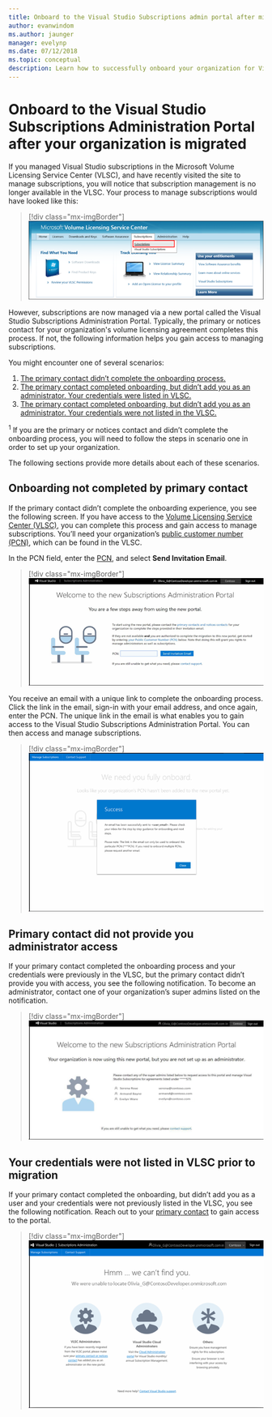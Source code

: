 ```yaml
---
title: Onboard to the Visual Studio Subscriptions admin portal after migration
author: evanwindom
ms.author: jaunger
manager: evelynp
ms.date: 07/12/2018
ms.topic: conceptual
description: Learn how to successfully onboard your organization for Visual Studio subscriptions after migrating to the administration portal.
---
```

# Onboard to the Visual Studio Subscriptions Administration Portal after your organization is migrated

If you managed Visual Studio subscriptions in the Microsoft Volume Licensing Service Center (VLSC), and have recently visited the site to manage subscriptions, you will notice that subscription management is no longer available in the VLSC. Your process to manage subscriptions would have looked like this:
> [!div class="mx-imgBorder"]
> ![Screenshot of the Microsoft VLSC, with the Subscriptions tab highlighted](_img/post-migration-onboarding/vlsc-subscriptions.png)

However, subscriptions are now managed via a new portal called the Visual Studio Subscriptions Administration Portal. Typically, the primary or notices contact for your organization's volume licensing agreement completes this process. If not, the following information helps you gain access to managing subscriptions.

You might encounter one of several scenarios:

1. [The primary contact didn’t complete the onboarding process.](#onboarding-not-completed-by-primary-contact)
2. [The primary contact completed onboarding, but didn’t add you as an administrator. Your credentials were listed in VLSC.](#primary-contact-did-not-provide-you-administrator-access)
3. [The primary contact completed onboarding, but didn’t add you as an administrator. Your credentials were not listed in the VLSC.](#your-credentials-were-not-listed-in-vlsc-prior-to-migration)

<sup>1</sup> If you are the primary or notices contact and didn’t complete the onboarding process, you will need to follow the steps in scenario one in order to set up your organization.

The following sections provide more details about each of these scenarios.

## Onboarding not completed by primary contact

If the primary contact didn’t complete the onboarding experience, you see the following screen. If you have access to the [Volume Licensing Service Center (VLSC)](https://www.microsoft.com/Licensing/servicecenter/default.aspx), you can complete this process and gain access to manage subscriptions. You’ll need your organization’s [public customer number (PCN)](find-pcn.md), which can be found in the VLSC.

In the PCN field, enter the [PCN](find-pcn.md), and select **Send Invitation Email**.
> [!div class="mx-imgBorder"]
> ![Screenshot of Visual Studio Subscriptions Administration Portal](_img/post-migration-onboarding/send-invitation.png)

You receive an email with a unique link to complete the onboarding process. Click the link in the email, sign-in with your email address, and once again, enter the PCN. The unique link in the email is what enables you to gain access to the Visual Studio Subscriptions Administration Portal. You can then access and manage subscriptions.
> [!div class="mx-imgBorder"]
> ![Screenshot of Success notification](_img/post-migration-onboarding/email-success.png)

## Primary contact did not provide you administrator access

If your primary contact completed the onboarding process and your credentials were previously in the VLSC, but the primary contact didn’t provide you with access, you see the following notification. To become an administrator, contact one of your organization’s super admins listed on the notification.
> [!div class="mx-imgBorder"]
> ![Screenshot of Visual Studio Subscriptions Administration Portal, with list of super admins](_img/post-migration-onboarding/admin-list.png)

## Your credentials were not listed in VLSC prior to migration

If your primary contact completed the onboarding, but didn’t add you as a user and your credentials were not previously listed in the VLSC, you see the following notification. Reach out to your [primary contact](find-primary-contact.md) to gain access to the portal.
> [!div class="mx-imgBorder"]
> ![Screenshot of Visual Studio Subscriptions Administration Portal, with "can't find you" notification](_img/post-migration-onboarding/cant-find-you.png)
